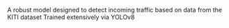 A robust model designed to detect incoming traffic based on data from the KITI dataset
Trained extensively via YOLOv8
